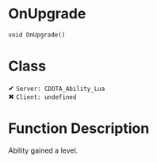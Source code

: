 # OnUpgrade
```
void OnUpgrade()
```
# Class
✔ `Server: CDOTA_Ability_Lua`  
✖ `Client: undefined`  

# Function Description
Ability gained a level.
